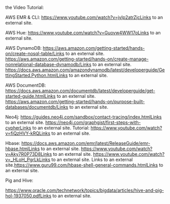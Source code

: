 
the Video Tutorial:


AWS EMR & CLI:
https://www.youtube.com/watch?v=jylp2atrZjcLinks to an external site.

 

AWS Hue:
https://www.youtube.com/watch?v=Guovw4WW17oLinks to an external site.

 

AWS DynamoDB:
https://aws.amazon.com/getting-started/hands-on/create-nosql-table/Links to an external site.
https://aws.amazon.com/getting-started/hands-on/create-manage-nonrelational-database-dynamodb/Links to an external site.
https://docs.aws.amazon.com/amazondynamodb/latest/developerguide/GettingStarted.Python.htmlLinks to an external site.
 

AWS DocumentDB:
https://docs.aws.amazon.com/documentdb/latest/developerguide/get-started-guide.htmlLinks to an external site.
https://aws.amazon.com/getting-started/hands-on/purpose-built-databases/documentdb/Links to an external site.
 

Neo4j:
https://guides.neo4j.com/sandbox/contact-tracing/index.htmlLinks to an external site.
https://neo4j.com/graphgist/first-steps-with-cypherLinks to an external site.
Tutorial:
https://www.youtube.com/watch?v=fiQzHVY-kRQLinks to an external site.

 

Hbase:
https://docs.aws.amazon.com/emr/latest/ReleaseGuide/emr-hbase.htmlLinks to an external site.
https://www.youtube.com/watch?v=Aky7R0P73D8Links to an external site.
https://www.youtube.com/watch?v=_HLoH_PgrLkLinks to an external site.
Links to an external site.https://www.guru99.com/hbase-shell-general-commands.htmlLinks to an external site.
 

Pig and Hive:

https://www.oracle.com/technetwork/topics/bigdata/articles/hive-and-pig-hol-1937050.pdfLinks to an external site.
 
